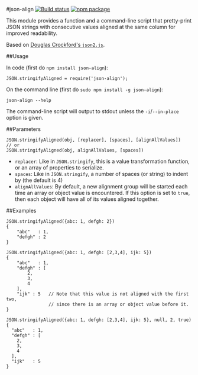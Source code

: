 #json-align [![Build status](http://img.shields.io/travis/nylen/node-json-align.svg?style=flat)](https://travis-ci.org/nylen/node-json-align) [![npm package](http://img.shields.io/npm/v/json-align.svg?style=flat)](https://www.npmjs.org/package/json-align)

This module provides a function and a command-line script that pretty-print
JSON strings with consecutive values aligned at the same column for improved
readability.

Based on [Douglas Crockford's `json2.js`](https://github.com/douglascrockford/JSON-js/blob/master/json2.js).

##Usage

In code (first do `npm install json-align`):

    JSON.stringifyAligned = require('json-align');

On the command line (first do `sudo npm install -g json-align`):

    json-align --help

The command-line script will output to stdout unless the `-i`/`--in-place`
option is given.

##Parameters

    JSON.stringifyAligned(obj, [replacer], [spaces], [alignAllValues])
    // or
    JSON.stringifyAligned(obj, alignAllValues, [spaces])

 - `replacer`: Like in `JSON.stringify`, this is a value transformation
   function, or an array of properties to serialize.
 - `spaces`: Like in `JSON.stringify`, a number of spaces (or string) to indent
   by (the default is 4)
 - `alignAllValues`: By default, a new alignment group will be started each
   time an array or object value is encountered.  If this option is set to
   `true`, then each object will have all of its values aligned together.

##Examples

```
JSON.stringifyAligned({abc: 1, defgh: 2})
{
    "abc"   : 1,
    "defgh" : 2
}
```

```
JSON.stringifyAligned({abc: 1, defgh: [2,3,4], ijk: 5})
{
    "abc"   : 1,
    "defgh" : [
        2,
        3,
        4
    ],
    "ijk" : 5   // Note that this value is not aligned with the first two,
                // since there is an array or object value before it.
}
```

```
JSON.stringifyAligned({abc: 1, defgh: [2,3,4], ijk: 5}, null, 2, true)
{
  "abc"   : 1,
  "defgh" : [
    2,
    3,
    4
  ],
  "ijk"   : 5
}
```
